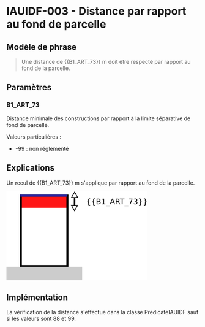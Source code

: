 # IAUIDF-003 - Distance par rapport au fond de parcelle

## Modèle de phrase

> Une distance de {{B1_ART_73}} m doit être respecté par rapport au fond de la parcelle.

## Paramètres

### B1_ART_73

Distance minimale des constructions par rapport à la limite séparative de fond de parcelle.

Valeurs particulières :

* -99 : non réglementé

## Explications

Un recul de  {{B1_ART_73}} m s'applique par rapport au fond de la parcelle.

![Image illustrant la contrainte de recul par rapport au fond de la parcelle](img/IAUIDF/IAUIDF-003.png)

## Implémentation

La vérification de la distance s'effectue dans la classe PredicateIAUIDF sauf si les valeurs sont 88 et 99.

